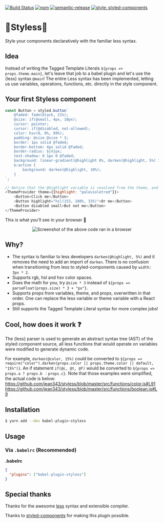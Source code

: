 [![Build Status](https://travis-ci.org/jean343/styless.svg?branch=master)](https://travis-ci.org/jean343/styless)
[![npm](https://img.shields.io/npm/v/babel-plugin-styless.svg)](https://www.npmjs.com/package/babel-plugin-styless)
[![semantic-release](https://img.shields.io/badge/%20%20%F0%9F%93%A6%F0%9F%9A%80-semantic--release-e10079.svg)](https://github.com/semantic-release/semantic-release)
[![style: styled-components](https://img.shields.io/badge/style-%F0%9F%92%85%20styled--components-orange.svg?colorB=daa357&colorA=db748e)](https://github.com/styled-components/styled-components)

# :gem:Styless:gem:
Style your components declaratively with the familiar less syntax.

## Idea
Instead of writing the Tagged Template Literals `${props => props.theme.main}`, let's leave that job to a babel plugin and let's use the {less} syntax `@main`!
The entire Less syntax has been implemented, letting us use variables, operations, functions, etc. directly in the style component.

## Your first Styless component
```javascript
const Button = styled.button`
    @faded: fade(black, 21%);
    @size: if(@small, 4px, 10px);
    cursor: pointer;
    cursor: if(@disabled, not-allowed);
    color: hsv(0, 0%, 99%);
    padding: @size @size * 3;
    border: 1px solid @faded;
    border-bottom: 4px solid @faded;
    border-radius: ${4}px;
    text-shadow: 0 1px 0 @faded;
    background: linear-gradient(@highlight 0%, darken(@highlight, 5%) 100%);
    &:active {
        background: darken(@highlight, 10%);
    }
`;

// Notice that the @highlight variable is resolved from the theme, and overwritten from a props in the second button.
<ThemeProvider theme={{highlight: "palevioletred"}}>
    <Button>Click me</Button>
    <Button highlight="hsl(153, 100%, 33%)">Or me</Button>
    <Button disabled small>But not me</Button>
</ThemeProvider>
```

This is what you'll see in your browser :tada:

<div align="center">
    <img alt="Screenshot of the above code ran in a browser" src="https://i.imgur.com/01eETHm.png" />
</div>

## Why?
- The syntax is familiar to less developers `darken(@highlight, 5%)` and it removes the need to add an import of `darken`.
There is no confusion when transitioning from less to styled-components caused by `width: 3px * 2`.
- Supports rgb, hsl and hsv color spaces.
- Does the math for you, try `@size * 3` instead of `${props => parseFloat(props.size) * 3 + "px"}`.
- Supports props from variables, theme, and props, overwritten in that order.
One can replace the less variable or theme variable with a React props.
- Still supports the Tagged Template Literal syntax for more complex jobs!

## Cool, how does it work :question:
The {less} parser is used to generate an abstract syntax tree (AST) of the styled component source, all less functions that would operate on variables were modified to generate dynamic code.

For example, `darken(@color, 15%)` could be converted to `${props => require("color").darken(props.color || props.theme.color || default, "15%")}`. An if statement `if(@c, @t, @f)` would be converted to `${props => props.a ? props.b ：props.c}`.
Note that those examples were simplified, the actual code is below:
https://github.com/jean343/styless/blob/master/src/functions/color.js#L91
https://github.com/jean343/styless/blob/master/src/functions/boolean.js#L9

## Installation
```sh
$ yarn add --dev babel-plugin-styless
```

## Usage

### Via `.babelrc` (Recommended)

**.babelrc**

```json
{
  "plugins": ["babel-plugin-styless"]
}
```

## Special thanks
Thanks for the awesome [less](http://lesscss.org/) syntax and extensible compiler.

Thanks to [styled-components](https://www.styled-components.com) for making this plugin possible.
